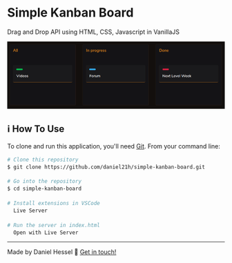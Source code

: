# Simple Kanban Board
Drag and Drop API using HTML, CSS, Javascript in VanillaJS

<div align=center>
  <img src='./src/assets/kanban.png' />
</div>

## :information_source: How To Use

To clone and run this application, you'll need [Git](https://git-scm.com). From your command line:

```bash
# Clone this repository
$ git clone https://github.com/daniel21h/simple-kanban-board.git

# Go into the repository
$ cd simple-kanban-board

# Install extensions in VSCode
  Live Server

# Run the server in index.html
  Open with Live Server
```

---

Made by Daniel Hessel :wave: [Get in touch!](https://www.linkedin.com/in/daniel-hessel-240731176/)